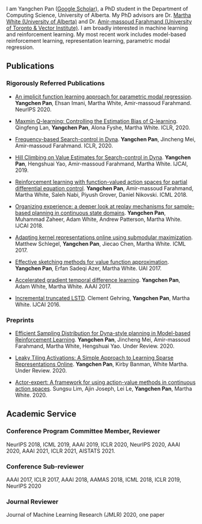 I am Yangchen Pan ([Google Scholar](https://scholar.google.ca/citations?user=QyAsyYEAAAAJ&hl=en)), a PhD student in the Department of Computing Science, University of Alberta. 
My PhD advisors are Dr. [Martha White (University of Alberta)](https://webdocs.cs.ualberta.ca/~whitem/) and Dr. [Amir-massoud Farahmand (University of Toronto & Vector Institute)](http://academic.sologen.net). 
I am broadly interested in machine learning and reinforcement learning. My most recent work includes model-based reinforcement learning, representation learning, parametric modal regression. 

## Publications

### Rigorously Referred Publications

- [An implicit function learning approach for parametric modal regression](https://arxiv.org/abs/2002.06195). **Yangchen Pan**, Ehsan Imani, Martha White, Amir-massoud Farahmand. NeurIPS 2020.

- [Maxmin Q-learning: Controlling the Estimation Bias of Q-learning](https://openreview.net/forum?id=Bkg0u3Etwr). Qingfeng Lan, **Yangchen Pan**, Alona Fyshe, Martha White. ICLR, 2020.

- [Frequency-based Search-control in Dyna](https://openreview.net/forum?id=B1gskyStwr). **Yangchen Pan**, Jincheng Mei, Amir-massoud Farahmand. ICLR, 2020.

- [Hill Climbing on Value Estimates for Search-control in Dyna](https://arxiv.org/abs/1906.07791). **Yangchen Pan**, Hengshuai Yao, Amir-massoud Farahmand, Martha White. IJCAI, 2019.

- [Reinforcement learning with function-valued action spaces for partial differential equation control](https://arxiv.org/abs/1806.06931). **Yangchen Pan**, Amir-massoud Farahmand, Martha White, Saleh Nabi, Piyush Grover, Daniel Nikovski. ICML 2018.

-	[Organizing experience: a deeper look at replay mechanisms for sample-based planning in continuous state domains](https://arxiv.org/abs/1806.04624). **Yangchen Pan**, Muhammad Zaheer, Adam White, Andrew Patterson, Martha White. IJCAI 2018.

- [Adapting kernel representations online using submodular maximization](http://proceedings.mlr.press/v70/schlegel17a.html). Matthew Schlegel, **Yangchen Pan**, Jiecao Chen, Martha White. ICML 2017.

- [Effective sketching methods for value function approximation](https://arxiv.org/abs/1708.01298). **Yangchen Pan**, Erfan Sadeqi Azer, Martha White. UAI 2017.

- [Accelerated gradient temporal difference learning](https://arxiv.org/abs/1611.09328). **Yangchen Pan**, Adam White, Martha White. AAAI 2017.

- [Incremental truncated LSTD](https://arxiv.org/abs/1511.08495). Clement Gehring, **Yangchen Pan**, Martha White. IJCAI 2016.

### Preprints
- [Efficient Sampling Distribution for Dyna-style planning in Model-based Reinforcement Learning](). **Yangchen Pan**, Jincheng Mei, Amir-massoud Farahmand, Martha White, Hengshuai Yao. Under Review. 2020.

- [Leaky Tiling Activations: A Simple Approach to Learning Sparse Representations Online](https://arxiv.org/abs/1911.08068). **Yangchen Pan**, Kirby Banman, White Martha. Under Review. 2020.

- [Actor-expert: A framework for using action-value methods in continuous action spaces](https://arxiv.org/abs/1810.09103). Sungsu Lim, Ajin Joseph, Lei Le, **Yangchen Pan**, Martha White. 2020.

## Academic Service

### Conference Program Committee Member, Reviewer

NeurIPS 2018, ICML 2019, AAAI 2019, ICLR 2020, NeurIPS 2020, AAAI 2020, AAAI 2021, ICLR 2021, AISTATS 2021.

### Conference Sub-reviewer

AAAI 2017, ICLR 2017, AAAI 2018, AAMAS 2018, ICML 2018, ICLR 2019, NeurIPS 2020

### Journal Reviewer

Journal of Machine Learning Research (JMLR) 2020, one paper

